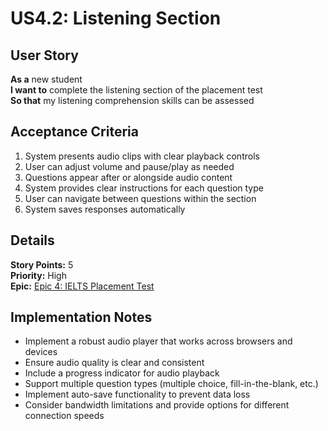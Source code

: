 # US4.2: Listening Section

## User Story

**As a** new student  
**I want to** complete the listening section of the placement test  
**So that** my listening comprehension skills can be assessed

## Acceptance Criteria

1. System presents audio clips with clear playback controls
2. User can adjust volume and pause/play as needed
3. Questions appear after or alongside audio content
4. System provides clear instructions for each question type
5. User can navigate between questions within the section
6. System saves responses automatically

## Details

**Story Points:** 5  
**Priority:** High  
**Epic:** [Epic 4: IELTS Placement Test](./README.md)

## Implementation Notes

- Implement a robust audio player that works across browsers and devices
- Ensure audio quality is clear and consistent
- Include a progress indicator for audio playback
- Support multiple question types (multiple choice, fill-in-the-blank, etc.)
- Implement auto-save functionality to prevent data loss
- Consider bandwidth limitations and provide options for different connection speeds
